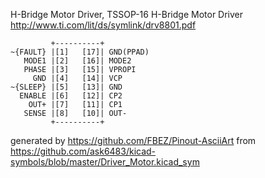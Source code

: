 H-Bridge Motor Driver, TSSOP-16
H-Bridge Motor Driver
http://www.ti.com/lit/ds/symlink/drv8801.pdf


	         +----------+
	~{FAULT} |[1]   [17]| GND(PPAD)
	   MODE1 |[2]   [16]| MODE2
	   PHASE |[3]   [15]| VPROPI
	     GND |[4]   [14]| VCP
	~{SLEEP} |[5]   [13]| GND
	  ENABLE |[6]   [12]| CP2
	    OUT+ |[7]   [11]| CP1
	   SENSE |[8]   [10]| OUT-
	         +----------+


generated by https://github.com/FBEZ/Pinout-AsciiArt from https://github.com/ask6483/kicad-symbols/blob/master/Driver_Motor.kicad_sym